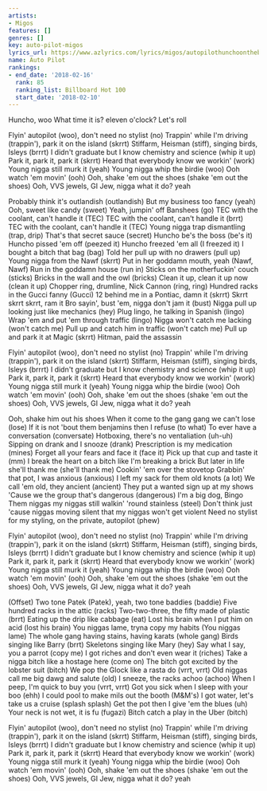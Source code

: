 ```yaml
---
artists:
- Migos
features: []
genres: []
key: auto-pilot-migos
lyrics_url: https://www.azlyrics.com/lyrics/migos/autopilothunchoonthebeat.html
name: Auto Pilot
rankings:
- end_date: '2018-02-16'
  rank: 85
  ranking_list: Billboard Hot 100
  start_date: '2018-02-10'
---
```



Huncho, woo
What time it is? eleven o'clock?
Let's roll

Flyin' autopilot (woo), don't need no stylist (no)
Trappin' while I'm driving (trappin'), park it on the island (skrrt)
Stiffarm, Heisman (stiff), singing birds, Isleys (brrrt)
I didn't graduate but I know chemistry and science (whip it up)
Park it, park it, park it (skrrt)
Heard that everybody know we workin' (work)
Young nigga still murk it (yeah)
Young nigga whip the birdie (woo)
Ooh watch 'em movin' (ooh)
Ooh, shake 'em out the shoes (shake 'em out the shoes)
Ooh, VVS jewels, GI Jew, nigga what it do? yeah

Probably think it's outlandish (outlandish)
But my business too fancy (yeah)
Ooh, sweet like candy (sweet)
Yeah, jumpin' off Banshees (go)
TEC with the coolant, can't handle it (TEC)
TEC with the coolant, can't handle it (brrt)
TEC with the coolant, can't handle it (TEC)
Young nigga trap dismantling (trap, drip)
That's that secret sauce (secret)
Huncho be's the boss (be's it)
Huncho pissed 'em off (peezed it)
Huncho freezed 'em all (I freezed it)
I bought a bitch that bag (bag)
Told her pull up with no drawers (pull up)
Young nigga from the Nawf (skrrt)
Put in her goddamn mouth, yeah (Nawf, Nawf)
Run in the goddamn house (run in)
Sticks on the motherfuckin' couch (sticks)
Bricks in the wall and the owl (bricks)
Clean it up, clean it up now (clean it up)
Chopper ring, drumline, Nick Cannon (ring, ring)
Hundred racks in the Gucci fanny (Gucci)
12 behind me in a Pontiac, damn it (skrrt)
Skrrt skrrt skrrt, ram it
Bro sayin', bust 'em, nigga don't jam it (bust)
Nigga pull up looking just like mechanics (hey)
Plug lingo, he talking in Spanish (lingo)
Wrap 'em and put 'em through traffic (lingo)
Nigga won't catch me lacking (won't catch me)
Pull up and catch him in traffic (won't catch me)
Pull up and park it at Magic (skrrt)
Hitman, paid the assassin

Flyin' autopilot (woo), don't need no stylist (no)
Trappin' while I'm driving (trappin'), park it on the island (skrrt)
Stiffarm, Heisman (stiff), singing birds, Isleys (brrrt)
I didn't graduate but I know chemistry and science (whip it up)
Park it, park it, park it (skrrt)
Heard that everybody know we workin' (work)
Young nigga still murk it (yeah)
Young nigga whip the birdie (woo)
Ooh watch 'em movin' (ooh)
Ooh, shake 'em out the shoes (shake 'em out the shoes)
Ooh, VVS jewels, GI Jew, nigga what it do? yeah


Ooh, shake him out his shoes
When it come to the gang gang we can't lose (lose)
If it is not 'bout them benjamins then I refuse (to what)
To ever have a conversation (conversate)
Hotboxing, there's no ventaliation (uh-uh)
Sipping on drank and I snooze (drank)
Prescription is my medication (mines)
Forget all your fears and face it (face it)
Pick up that cup and taste it (mm)
I break the heart on a bitch like I'm breaking a brick
But later in life she'll thank me (she'll thank me)
Cookin' 'em over the stovetop
Grabbin' that pot, I was anxious (anxious)
I left my sack for them old knots (a lot)
We call 'em old, they ancient (ancient)
They put a wanted sign up at my shows
'Cause we the group that's dangerous (dangerous)
I'm a big dog, Bingo
Them niggas my niggas still walkin' 'round stainless (steel)
Don't think just 'cause niggas moving silent that my niggas won't get violent
Need no stylist for my styling, on the private, autopilot (phew)


Flyin' autopilot (woo), don't need no stylist (no)
Trappin' while I'm driving (trappin'), park it on the island (skrrt)
Stiffarm, Heisman (stiff), singing birds, Isleys (brrrt)
I didn't graduate but I know chemistry and science (whip it up)
Park it, park it, park it (skrrt)
Heard that everybody know we workin' (work)
Young nigga still murk it (yeah)
Young nigga whip the birdie (woo)
Ooh watch 'em movin' (ooh)
Ooh, shake 'em out the shoes (shake 'em out the shoes)
Ooh, VVS jewels, GI Jew, nigga what it do? yeah


(Offset)
Two tone Patek (Patek), yeah, two tone baddies (baddie)
Five hundred racks in the attic (racks)
Two-two-three, the fifty made of plastic (brrt)
Eating up the drip like cabbage (eat)
Lost his brain when I put him on acid (lost his brain)
You niggas lame, tryna copy my habits (You niggas lame)
The whole gang having stains, having karats (whole gang)
Birds singing like Barry (brrt)
Skeletons singing like Mary (hey)
Say what I say, you a parrot (copy me)
I got riches and don't even wear it (riches)
Take a nigga bitch like a hostage here (come on)
The bitch got excited by the lobster suit (bitch)
We pop the Glock like a rasta do (vrrt, vrrt)
Old niggas call me big dawg and salute (old)
I sneeze, the racks achoo (achoo)
When I peep, I'm quick to buy you (vrrt, vrrt)
Got you sick when I sleep with your boo (ehh)
I could pool to make mils out the booth (M&M's)
I got water, let's take us a cruise (splash splash)
Get the pot then I give 'em the blues (uh)
Your neck is not wet, it is fu (fugazi)
Bitch catch a play in the Uber (bitch)


Flyin' autopilot (woo), don't need no stylist (no)
Trappin' while I'm driving (trappin'), park it on the island (skrrt)
Stiffarm, Heisman (stiff), singing birds, Isleys (brrrt)
I didn't graduate but I know chemistry and science (whip it up)
Park it, park it, park it (skrrt)
Heard that everybody know we workin' (work)
Young nigga still murk it (yeah)
Young nigga whip the birdie (woo)
Ooh watch 'em movin' (ooh)
Ooh, shake 'em out the shoes (shake 'em out the shoes)
Ooh, VVS jewels, GI Jew, nigga what it do? yeah



